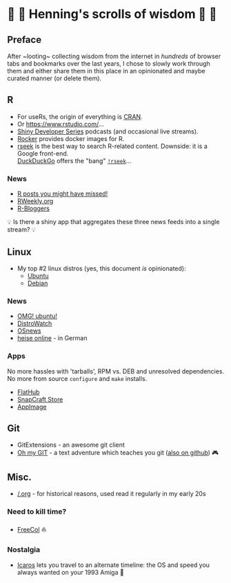 # 📜 📜 Henning's scrolls of wisdom 📜 📜
## Preface
After ~looting~ collecting wisdom from the internet in *hundreds* of browser tabs and bookmarks over the last years, I chose to slowly work through them and either share them in this place in an opinionated and maybe curated manner (or delete them).

## R

* For useRs, the origin of everything is [CRAN](https://cran.r-project.org/).
* Or https://www.rstudio.com/...
* [Shiny Developer Series](https://shinydevseries.com/) podcasts (and occasional live streams).
* [Rocker](https://www.rocker-project.org/) provides docker images for R.
* [rseek](https://rseek.org/) is the best way to search R-related content. Downside: it is a Google front-end. \
  [DuckDuckGo](https://duckduckgo.com/) offers the "bang" [`!rseek`](https://duckduckgo.com/bang?q=rseek)...


### News

* [R posts you might have missed!](https://twitter.com/icymi_r)
* [RWeekly.org](https://rweekly.org/live)
* [R-Bloggers](https://www.r-bloggers.com/)

💡 Is there a shiny app that aggregates these three news feeds into a single stream? 💡

## Linux

* My top #2 linux distros (yes, this document *is* opinionated):
  * [Ubuntu](https://ubuntu.com/)
  * [Debian](https://www.debian.org/)

### News

* [OMG! ubuntu!](https://www.omgubuntu.co.uk/)
* [DistroWatch](https://distrowatch.com/)
* [OSnews](https://www.osnews.com/)
* [heise online](https://www.heise.de/thema/Linux-und-Open-Source) - in German

### Apps

No more hassles with 'tarballs', RPM vs. DEB and unresolved dependencies.
No more from source `configure` and `make` installs.

* [FlatHub](https://flathub.org/)
* [SnapCraft Store](https://snapcraft.io/store)
* [AppImage](https://appimage.org/)



## Git

* GitExtensions - an awesome git client
* [Oh my GIT](https://ohmygit.org/) - a text adventure which teaches you git ([also on github](https://github.com/git-learning-game/oh-my-git)) 🎮

## Misc.

* [/.org](https://slashdot.org/) - for historical reasons, used read it regularly in my early 20s

### Need to kill time?
* [FreeCol](https://github.com/FreeCol/freecol) ⛵

### Nostalgia
* [Icaros](https://vmwaros.blogspot.com/p/download.html) lets you travel to an alternate timeline: the OS and speed you always wanted on your 1993 Amiga 🙂
